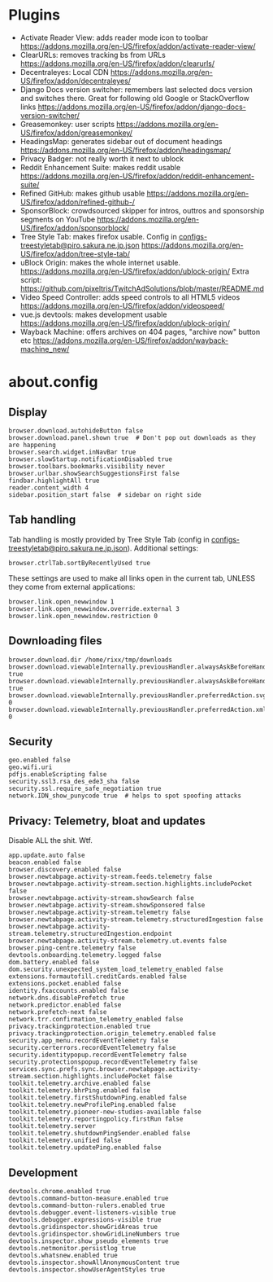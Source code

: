 # Plugins

- Activate Reader View: adds reader mode icon to toolbar
  https://addons.mozilla.org/en-US/firefox/addon/activate-reader-view/
- ClearURLs: removes tracking bs from URLs
  https://addons.mozilla.org/en-US/firefox/addon/clearurls/
- Decentraleyes: Local CDN
  https://addons.mozilla.org/en-US/firefox/addon/decentraleyes/
- Django Docs version switcher: remembers last selected docs version and switches there. Great for following old Google
  or StackOverflow links
  https://addons.mozilla.org/en-US/firefox/addon/django-docs-version-switcher/
- Greasemonkey: user scripts
  https://addons.mozilla.org/en-US/firefox/addon/greasemonkey/
- HeadingsMap: generates sidebar out of document headings
  https://addons.mozilla.org/en-US/firefox/addon/headingsmap/
- Privacy Badger: not really worth it next to ublock
- Reddit Enhancement Suite: makes reddit usable
  https://addons.mozilla.org/en-US/firefox/addon/reddit-enhancement-suite/
- Refined GitHub: makes github usable
  https://addons.mozilla.org/en-US/firefox/addon/refined-github-/
- SponsorBlock: crowdsourced skipper for intros, outtros and sponsorship segments on YouTube
  https://addons.mozilla.org/en-US/firefox/addon/sponsorblock/
- Tree Style Tab: makes firefox usable. Config in configs-treestyletab@piro.sakura.ne.jp.json
  https://addons.mozilla.org/en-US/firefox/addon/tree-style-tab/
- uBlock Origin: makes the whole internet usable.
  https://addons.mozilla.org/en-US/firefox/addon/ublock-origin/
  Extra script: https://github.com/pixeltris/TwitchAdSolutions/blob/master/README.md
- Video Speed Controller: adds speed controls to all HTML5 videos
  https://addons.mozilla.org/en-US/firefox/addon/videospeed/
- vue.js devtools: makes development usable
  https://addons.mozilla.org/en-US/firefox/addon/ublock-origin/
- Wayback Machine: offers archives on 404 pages, "archive now" button etc
  https://addons.mozilla.org/en-US/firefox/addon/wayback-machine_new/

# about.config

## Display

```
browser.download.autohideButton false
browser.download.panel.shown true  # Don't pop out downloads as they are happening
browser.search.widget.inNavBar true
browser.slowStartup.notificationDisabled true
browser.toolbars.bookmarks.visibility never
browser.urlbar.showSearchSuggestionsFirst false
findbar.highlightAll true
reader.content_width 4
sidebar.position_start false  # sidebar on right side
```


## Tab handling

Tab handling is mostly provided by Tree Style Tab (config in configs-treestyletab@piro.sakura.ne.jp.json). Additional
settings:

```
browser.ctrlTab.sortByRecentlyUsed true
```

These settings are used to make all links open in the current tab, UNLESS they come from external applications:

```
browser.link.open_newwindow 1
browser.link.open_newwindow.override.external 3
browser.link.open_newwindow.restriction 0
```

## Downloading files

```
browser.download.dir /home/rixx/tmp/downloads
browser.download.viewableInternally.previousHandler.alwaysAskBeforeHandling.svg true
browser.download.viewableInternally.previousHandler.alwaysAskBeforeHandling.xml true
browser.download.viewableInternally.previousHandler.preferredAction.svg 0
browser.download.viewableInternally.previousHandler.preferredAction.xml 0
```

## Security

```
geo.enabled false
geo.wifi.uri
pdfjs.enableScripting false
security.ssl3.rsa_des_ede3_sha false
security.ssl.require_safe_negotiation true
network.IDN_show_punycode true  # helps to spot spoofing attacks
```

## Privacy: Telemetry, bloat and updates

Disable ALL the shit. Wtf.

```
app.update.auto false
beacon.enabled false
browser.discovery.enabled false
browser.newtabpage.activity-stream.feeds.telemetry false
browser.newtabpage.activity-stream.section.highlights.includePocket false
browser.newtabpage.activity-stream.showSearch false
browser.newtabpage.activity-stream.showSponsored false
browser.newtabpage.activity-stream.telemetry false
browser.newtabpage.activity-stream.telemetry.structuredIngestion false
browser.newtabpage.activity-stream.telemetry.structuredIngestion.endpoint
browser.newtabpage.activity-stream.telemetry.ut.events false
browser.ping-centre.telemetry false
devtools.onboarding.telemetry.logged false
dom.battery.enabled false
dom.security.unexpected_system_load_telemetry_enabled false
extensions.formautofill.creditCards.enabled false
extensions.pocket.enabled false
identity.fxaccounts.enabled false
network.dns.disablePrefetch true
network.predictor.enabled false
network.prefetch-next false
network.trr.confirmation_telemetry_enabled false
privacy.trackingprotection.enabled true
privacy.trackingprotection.origin_telemetry.enabled false
security.app_menu.recordEventTelemetry false
security.certerrors.recordEventTelemetry false
security.identitypopup.recordEventTelemetry false
security.protectionspopup.recordEventTelemetry false
services.sync.prefs.sync.browser.newtabpage.activity-stream.section.highlights.includePocket false
toolkit.telemetry.archive.enabled false
toolkit.telemetry.bhrPing.enabled false
toolkit.telemetry.firstShutdownPing.enabled false
toolkit.telemetry.newProfilePing.enabled false
toolkit.telemetry.pioneer-new-studies-available false
toolkit.telemetry.reportingpolicy.firstRun false
toolkit.telemetry.server
toolkit.telemetry.shutdownPingSender.enabled false
toolkit.telemetry.unified false
toolkit.telemetry.updatePing.enabled false
```

## Development

```
devtools.chrome.enabled true
devtools.command-button-measure.enabled true
devtools.command-button-rulers.enabled true
devtools.debugger.event-listeners-visible true
devtools.debugger.expressions-visible true
devtools.gridinspector.showGridAreas true
devtools.gridinspector.showGridLineNumbers true
devtools.inspector.show_pseudo_elements true
devtools.netmonitor.persistlog true
devtools.whatsnew.enabled true
devtools.inspector.showAllAnonymousContent true
devtools.inspector.showUserAgentStyles true
```
